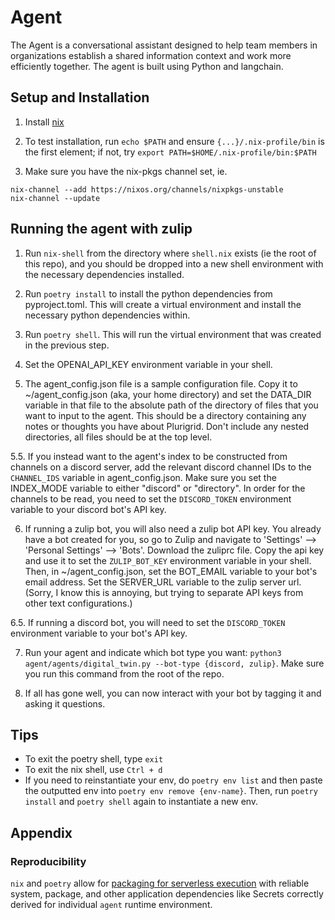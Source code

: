 # Agent

The Agent is a conversational assistant designed to help team members in organizations establish a shared information context and work more efficiently together. The agent is built using Python and langchain.

## Setup and Installation

1. Install [nix](https://nixos.org/download.html#nix-install-macos)

2. To test installation, run `echo $PATH` and ensure `{...}/.nix-profile/bin` is the first element; if not, try `export PATH=$HOME/.nix-profile/bin:$PATH`

3. Make sure you have the nix-pkgs channel set, ie.

```
nix-channel --add https://nixos.org/channels/nixpkgs-unstable
nix-channel --update
```

## Running the agent with zulip

1. Run `nix-shell` from the directory where `shell.nix` exists (ie the root of this repo), and you should be dropped into a new shell environment with the necessary dependencies installed.

2. Run `poetry install` to install the python dependencies from pyproject.toml. This will create a virtual environment and install the necessary python dependencies within.

3. Run `poetry shell`. This will run the virtual environment that was created in the previous step.

4. Set the OPENAI_API_KEY environment variable in your shell.

5. The agent_config.json file is a sample configuration file. Copy it to ~/agent_config.json (aka, your home directory) and set the DATA_DIR variable in that file to the absolute path of the directory of files that you want to input to the agent. This should be a directory containing any notes or thoughts you have about Plurigrid. Don't include any nested directories, all files should be at the top level.

5.5. If you instead want to the agent's index to be constructed from channels on a discord server, add the relevant discord channel IDs to the `CHANNEL_IDS` variable in agent_config.json. Make sure you set the INDEX_MODE variable to either "discord" or "directory". In order for the channels to be read, you need to set the `DISCORD_TOKEN` environment variable to your discord bot's API key.

6. If running a zulip bot, you will also need a zulip bot API key. You already have a bot created for you, so go to Zulip and navigate to 'Settings' --> 'Personal Settings' --> 'Bots'. Download the zuliprc file. Copy the api key and use it to set the `ZULIP_BOT_KEY` environment variable in your shell. Then, in ~/agent_config.json, set the BOT_EMAIL variable to your bot's email address. Set the SERVER_URL variable to the zulip server url. (Sorry, I know this is annoying, but trying to separate API keys from other text configurations.)

6.5. If running a discord bot, you will need to set the `DISCORD_TOKEN` environment variable to your bot's API key.

7. Run your agent and indicate which bot type you want: `python3 agent/agents/digital_twin.py --bot-type {discord, zulip}`. Make sure you run this command from the root of the repo.

8. If all has gone well, you can now interact with your bot by tagging it and asking it questions.

## Tips

- To exit the poetry shell, type `exit`
- To exit the nix shell, use `Ctrl + d`
- If you need to reinstantiate your env, do `poetry env list` and then paste the outputted env into `poetry env remove {env-name}`. Then, run `poetry install` and `poetry shell` again to instantiate a new env.

## Appendix

### Reproducibility

`nix` and `poetry` allow for [packaging for serverless execution](https://github.com/bananaml/serverless-template) with reliable system, package, and other application dependencies like Secrets correctly derived for individual `agent` runtime environment.
